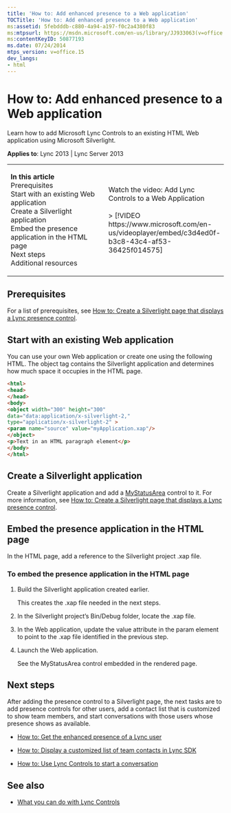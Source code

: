 ```yaml
---
title: 'How to: Add enhanced presence to a Web application'
TOCTitle: 'How to: Add enhanced presence to a Web application'
ms:assetid: 5febdddb-c880-4a94-a197-f0c2a4380f83
ms:mtpsurl: https://msdn.microsoft.com/en-us/library/JJ933063(v=office.15)
ms:contentKeyID: 50877193
ms.date: 07/24/2014
mtps_version: v=office.15
dev_langs:
- html
---
```


# How to: Add enhanced presence to a Web application

Learn how to add Microsoft Lync Controls to an existing HTML Web application using Microsoft Silverlight.



**Applies to**: Lync 2013 | Lync Server 2013

<table>
<colgroup>
<col style="width: 50%" />
<col style="width: 50%" />
</colgroup>
<tbody>
<tr class="odd">
<td><p><strong>In this article</strong><br />
Prerequisites<br />
Start with an existing Web application<br />
Create a Silverlight application<br />
Embed the presence application in the HTML page<br />
Next steps<br />
Additional resources</p></td>
<td><div class="caption">
Watch the video: Add Lync Controls to a Web Application
</div>
<br />
&gt; [!VIDEO https://www.microsoft.com/en-us/videoplayer/embed/c3d4ed0f-b3c8-43c4-af53-36425f014575]</td>
</tr>
</tbody>
</table>

## Prerequisites

For a list of prerequisites, see [How to: Create a Silverlight page that displays a Lync presence control](how-to-create-a-silverlight-page-that-displays-a-lync-presence-control.md).

## Start with an existing Web application

You can use your own Web application or create one using the following HTML. The object tag contains the Silverlight application and determines how much space it occupies in the HTML page.

```html
<html>
<head>
</head>
<body>
<object width="300" height="300" 
data="data:application/x-silverlight-2," 
type="application/x-silverlight-2" >
<param name="source" value="myApplication.xap"/>
</object>
<p>Text in an HTML paragraph element</p>
</body>
</html>
```

## Create a Silverlight application

Create a Silverlight application and add a [MyStatusArea](https://msdn.microsoft.com/en-us/library/hh363503\(v=office.15\)) control to it. For more information, see [How to: Create a Silverlight page that displays a Lync presence control](how-to-create-a-silverlight-page-that-displays-a-lync-presence-control.md).

## Embed the presence application in the HTML page

In the HTML page, add a reference to the Silverlight project .xap file.

### To embed the presence application in the HTML page

1.  Build the Silverlight application created earlier.
    
    This creates the .xap file needed in the next steps.

2.  In the Silverlight project’s Bin/Debug folder, locate the .xap file.

3.  In the Web application, update the value attribute in the param element to point to the .xap file identified in the previous step.

4.  Launch the Web application.
    
    See the MyStatusArea control embedded in the rendered page.

## Next steps

After adding the presence control to a Silverlight page, the next tasks are to add presence controls for other users, add a contact list that is customized to show team members, and start conversations with those users whose presence shows as available.

  - [How to: Get the enhanced presence of a Lync user](how-to-get-the-enhanced-presence-of-a-lync-user.md)

  - [How to: Display a customized list of team contacts in Lync SDK](how-to-display-a-customized-list-of-team-contacts-in-lync-sdk.md)

  - [How to: Use Lync Controls to start a conversation](how-to-use-lync-controls-to-start-a-conversation.md)

## See also

  - [What you can do with Lync Controls](what-you-can-do-with-lync-controls.md)

